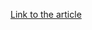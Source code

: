 [Link to the article](https://blog.talosintelligence.com/new-threat-actor-using-yashma-ransomware/)

